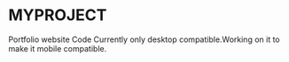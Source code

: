 # MYPROJECT


Portfolio website Code
Currently only desktop compatible.Working on it to make it mobile compatible.
